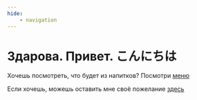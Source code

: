 ```yaml
---
hide:
    - navigation
---
```


# Здарова. Привет. こんにちは

Хочешь посмотреть, что будет из напитков? Посмотри [меню]

Если хочешь, можешь оставить мне своё пожелание [здесь](https://forms.gle/Q4U2yFg2ECjtpnz77)

[меню]: menu.md